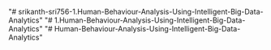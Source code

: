 "# srikanth-sri756-1.Human-Behaviour-Analysis-Using-Intelligent-Big-Data-Analytics" 
"# 1.Human-Behaviour-Analysis-Using-Intelligent-Big-Data-Analytics" 
"# Human-Behaviour-Analysis-Using-Intelligent-Big-Data-Analytics" 
